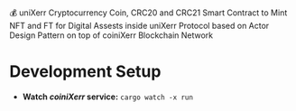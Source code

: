 
💰 uniXerr Cryptocurrency Coin, CRC20 and CRC21 Smart Contract to Mint NFT and FT for Digital Assests inside uniXerr Protocol based on Actor Design Pattern on top of coiniXerr Blockchain Network

# Development Setup

* **Watch _coiniXerr_ service:** ```cargo watch -x run```

